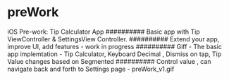 # preWork
iOS Pre-work: Tip Calculator App
########## Basic app with Tip ViewController & SettingsView Controller.
########## Extend your app, improve UI, add features - work in progress
########## Giff - The basic app implemtation - Tip Calculator, Keyboard Decimal , Dismiss on tap, Tip Value changes based on Segmented ########## Control value , can navigate back and forth to Settings page - preWork_v1.gif
